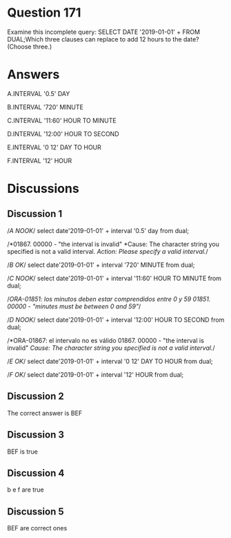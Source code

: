 # Question 171
Examine this incomplete query:
SELECT DATE '2019-01-01' +
FROM DUAL;Which three clauses can replace  to add 12 hours to the date? (Choose three.)

# Answers
A.INTERVAL '0.5' DAY

B.INTERVAL '720' MINUTE

C.INTERVAL '11:60' HOUR TO MINUTE

D.INTERVAL '12:00' HOUR TO SECOND

E.INTERVAL '0 12' DAY TO HOUR

F.INTERVAL '12' HOUR

# Discussions
## Discussion 1
/*A NOOK*/
select date'2019-01-01' + interval '0.5' day from dual;

/*01867. 00000 -  "the interval is invalid"
*Cause:    The character string you specified is not a valid interval.
*Action:   Please specify a valid interval.*/

/*B OK*/
select date'2019-01-01' + interval '720' MINUTE from dual;

/*C NOOK*/
select date'2019-01-01' + interval '11:60' HOUR TO MINUTE from dual;

/*ORA-01851: los minutos deben estar comprendidos entre 0 y 59
01851. 00000 -  "minutes must be between 0 and 59"*/

/*D NOOK*/
select date'2019-01-01' + interval '12:00' HOUR TO SECOND from dual;

/*ORA-01867: el intervalo no es válido
01867. 00000 -  "the interval is invalid"
*Cause:    The character string you specified is not a valid interval.*/

/*E OK*/
select date'2019-01-01' + interval '0 12' DAY TO HOUR from dual;

/*F OK*/
select date'2019-01-01' + interval '12' HOUR from dual;

## Discussion 2
The correct answer is 
BEF

## Discussion 3
BEF is true

## Discussion 4
b e f are true

## Discussion 5
BEF are correct ones

